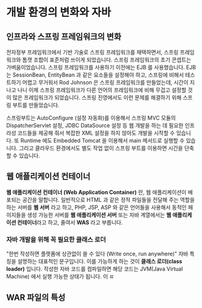 # 개발 환경의 변화와 자바

## 인프라와 스프링 프레임워크의 변화

전자정부 프레임워크에서 기반 기술로 스프링 프레임워크를 채택하면서, 스프링 프레임워크와 톰캣 조합이 표준처럼 쓰이게 되었습니다. 
스프링 프레임워크의 초기 콘셉트는 가벼움이었습니다. 스프링 프레임워크를 사용하기 이전에는 EJB 를 사용했습니다. EJB 는 SessionBean, EntityBean 과 같은 요소들을 설정해야 하고, 스프링에 비해서 테스트하기 어렵고 무거워서 Rod Johnson 은 스프링 프레임워크를 만들었는데, 시간이 지나고 나니 이제 스프링 프레임워크가 다른 언어의 프레임워크에 비해 무겁고 설정할 것이 많은 프레임워크가 되었습니다. 스프링 진영에서도 이런 문제를 해결하기 위해 스프링 부트를 만들었습니다. 

스프링부트는 AutoConfigure (설정 자동화)를 이용해서 스프링 MVC 모듈의 DispatcherServlet 설정, JDBC DataSource 설정 등 웹 개발을 하는 데 필요한 인프라성 코드들을 제공해 줘서 복잡한 XML 설정을 하지 않아도 개발을 시작할 수 있습니다. 또 Runtime 에도 Embedded Tomcat 을 이용해서 main 메서드로 실행할 수 있습니다. 그리고 클라우드 환경에서도 별도 작업 없이 스프링 부트를 이용하면 시간을 단축할 수 있습니다.

## 웹 애플리케이션 컨테이너
**웹 애플리케이션 컨테이너 (Web Application Container)** 란, 웹 애플리케이션이 배포되는 공간을 말합니다. 일반적으로 HTML 과 같은 정적 파일들을 전달해 주는 역할을 하는 서버를 **웹 서버** 라고 하고, PHP, JSP, ASP 와 같은 언어들을 사용해서 동적인 페이지들을 생성 가능한 서버를 **웹 애플리케이션 서버** 또는 자바 계열에서는 **웹 애플리케이션 컨테이너**라고 하고, 줄여서 **WAS** 라고 부릅니다. 

### 자바 개발을 위해 꼭 필요한 클래스 로더
"한번 작성하면 플랫폼에 상관없이 쓸 수 있다 (Write once, run anywhere)" 자바 특징을 설명하는 대표적인 문구입니다. 이를 가능하게 하는 것이 **클래스 로더(class loader)** 입니다. 작성한 자바 코드를 컴파일하면 해당 코드는 JVM(Java Virtual Machine) 에서 실행 가능한 상태가 됩니다. 이 ㄸ
## WAR 파일의 특성

<!--stackedit_data:
eyJoaXN0b3J5IjpbLTExOTE5ODU1NTIsLTMzNzk1MTg3MiwxOT
IwNzU2NTY2XX0=
-->